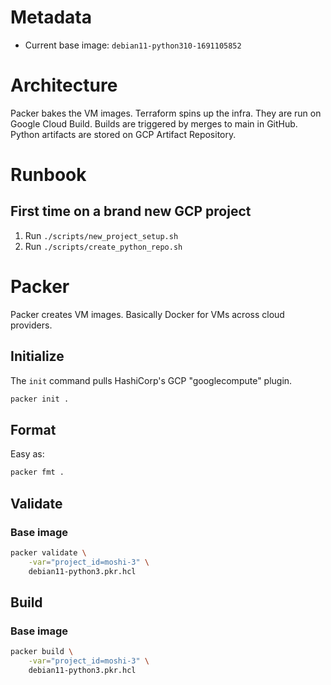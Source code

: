 # Metadata
- Current base image: `debian11-python310-1691105852`

# Architecture
Packer bakes the VM images.
Terraform spins up the infra.
They are run on Google Cloud Build.
Builds are triggered by merges to main in GitHub.
Python artifacts are stored on GCP Artifact Repository.

# Runbook

## First time on a brand new GCP project
1. Run `./scripts/new_project_setup.sh`
2. Run `./scripts/create_python_repo.sh`

# Packer
Packer creates VM images. Basically Docker for VMs across cloud providers.

## Initialize
The `init` command pulls HashiCorp's GCP "googlecompute" plugin.
```sh
packer init .
```

## Format
Easy as:
```sh
packer fmt .
```

## Validate

### Base image
```sh
packer validate \
    -var="project_id=moshi-3" \
    debian11-python3.pkr.hcl
```

## Build

### Base image
```sh
packer build \
    -var="project_id=moshi-3" \
    debian11-python3.pkr.hcl
```